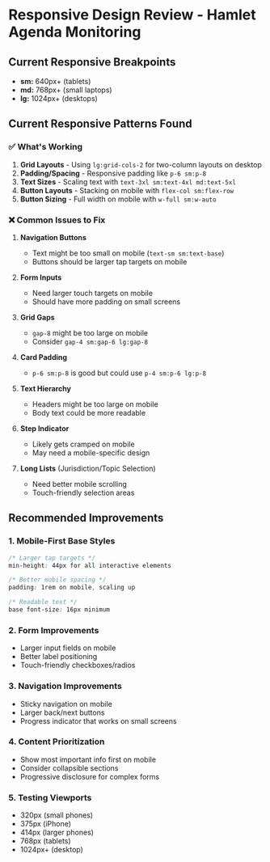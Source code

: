 # Responsive Design Review - Hamlet Agenda Monitoring

## Current Responsive Breakpoints
- **sm:** 640px+ (tablets)
- **md:** 768px+ (small laptops)  
- **lg:** 1024px+ (desktops)

## Current Responsive Patterns Found

### ✅ What's Working
1. **Grid Layouts** - Using `lg:grid-cols-2` for two-column layouts on desktop
2. **Padding/Spacing** - Responsive padding like `p-6 sm:p-8`
3. **Text Sizes** - Scaling text with `text-3xl sm:text-4xl md:text-5xl`
4. **Button Layouts** - Stacking on mobile with `flex-col sm:flex-row`
5. **Button Sizing** - Full width on mobile with `w-full sm:w-auto`

### ❌ Common Issues to Fix

1. **Navigation Buttons**
   - Text might be too small on mobile (`text-sm sm:text-base`)
   - Buttons should be larger tap targets on mobile

2. **Form Inputs**
   - Need larger touch targets on mobile
   - Should have more padding on small screens

3. **Grid Gaps**
   - `gap-8` might be too large on mobile
   - Consider `gap-4 sm:gap-6 lg:gap-8`

4. **Card Padding**
   - `p-6 sm:p-8` is good but could use `p-4 sm:p-6 lg:p-8`

5. **Text Hierarchy**
   - Headers might be too large on mobile
   - Body text could be more readable

6. **Step Indicator**
   - Likely gets cramped on mobile
   - May need a mobile-specific design

7. **Long Lists** (Jurisdiction/Topic Selection)
   - Need better mobile scrolling
   - Touch-friendly selection areas

## Recommended Improvements

### 1. Mobile-First Base Styles
```css
/* Larger tap targets */
min-height: 44px for all interactive elements

/* Better mobile spacing */
padding: 1rem on mobile, scaling up

/* Readable text */
base font-size: 16px minimum
```

### 2. Form Improvements
- Larger input fields on mobile
- Better label positioning
- Touch-friendly checkboxes/radios

### 3. Navigation Improvements
- Sticky navigation on mobile
- Larger back/next buttons
- Progress indicator that works on small screens

### 4. Content Prioritization
- Show most important info first on mobile
- Consider collapsible sections
- Progressive disclosure for complex forms

### 5. Testing Viewports
- 320px (small phones)
- 375px (iPhone)
- 414px (larger phones)
- 768px (tablets)
- 1024px+ (desktop)